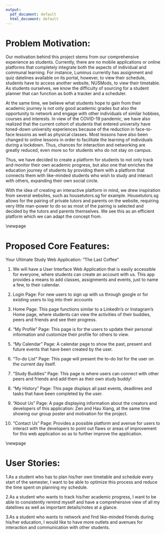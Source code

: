 ```yaml
---
output:
  pdf_document: default
  html_document: default
---
```




# Problem Motivation:

Our motivation behind this project stems from our comprehensive experience as students. Currently, there are no mobile applications or online platforms that completely integrate both the aspects of individual and communal learning. For instance, Luminus currently has assignment and quiz datelines available on its portal, however, to view their schedule, students have to access another website, NUSMods, to view their timetable. As students ourselves, we know the difficulty of sourcing for a student planner that can function as both a tracker and a scheduler. 

At the same time, we believe what students hope to gain from their academic journey is not only good academic grades but also the opportunity to network and engage with other individuals of similar hobbies, courses and interests. In view of the COVID-19 pandemic, we have also realized that the current cohort of students that entered university have toned-down university experiences because of the reduction in face-to-face lessons as well as physical classes. Most lessons have also been changed to online lessons in order to facilitate the learning of individuals during a lockdown. Thus, chances for interaction and networking are greatly reduced, even more so for students who do not stay on campus. 

Thus, we have decided to create a platform for students to not only track and monitor their own academic progress, but also one that enriches the education journey of students by providing them with a platform that connects them with like-minded students who wish to study and interact with others, expanding their own social circle. 

With the idea of creating an interactive platform in mind, we drew inspiration from several websites, such as housetutors.sg for example. Housetutors.sg allows for the pairing of private tutors and parents on the website, requiring very little man-power to do so as most of the pairing is selected and decided by the tutors and parents themselves. We see this as an efficient platform which we can adapt the concept from. 

\newpage

# Proposed Core Features:

Your Ultimate Study Web Application: “The Last Coffee” 

1. We will have a User Interface Web Application that is easily accessible for everyone, where students can create an account with us. This app provides a means to add classes, assignments and events, just to name a few, to their calendar. 

2. Login Page: For new users to sign up with us through google or for existing users to log into their accounts

3. Home Page: This page functions similar to a LinkedIn’s or Instagram’s Home page, where students can view the activities of their buddies, peers and friends and see their progress.

4. “My Profile” Page: This page is for the users to update their personal information and customize their profile for others to view. 

5. “My Calendar” Page: A calendar page to show the past, present and future events that have been created by the user.

6. “To-do List” Page: This page will present the to-do list for the user on the current day itself. 

7. “Study Buddies” Page: This page is where users can connect with other peers and friends and add them as their own study buddy!

8. “My History” Page: This page displays all past events, deadlines and tasks that have been completed by the user.

9. “About Us” Page: A page displaying information about the creators and developers of this application: Zen and Hau Xiang, at the same time showing our group poster and motivation for the project. 

10. “Contact Us” Page: Provides a possible platform and avenue for users to interact with the developers to point out flaws or areas of improvement for this web application so as to further improve the application. 





\newpage

# User Stories:

1.As a student who has to plan his/her own timetable and schedule every start of the semester, I want to be able to optimize this process and reduce the time spent on planning my schedule.

2.As a student who wants to track his/her academic progress, I want to be able to consistently remind myself and have a comprehensive view of all my datelines as well as important details/notes at a glance. 

3.As a student who wants to network and find like-minded friends during his/her education, I would like to have more outlets and avenues for interaction and communication with other students. 



